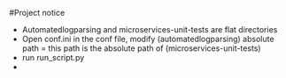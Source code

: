 #Project notice
* Automatedlogparsing and microservices-unit-tests are flat directories
* Open conf.ini in the conf file, modify (automatedlogparsing) absolute path = this path is the absolute path of (microservices-unit-tests)
* run run_script.py
* 
